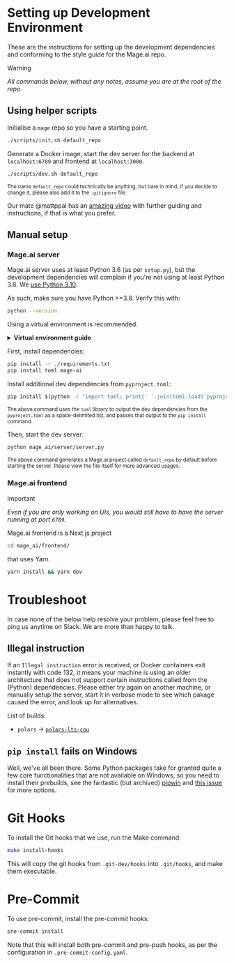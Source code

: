 # Setting up Development Environment

These are the instructions for setting up the development dependencies and conforming to the style guide for the Mage.ai repo.

> [!WARNING]
> _All commands below, without any notes, assume you are at the root of the repo._

## Using helper scripts

Initialise a `mage` repo so you have a starting point.

```bash
./scripts/init.sh default_repo
```

Generate a Docker image, start the dev server for the backend at `localhost:6789` and frontend at `localhost:3000`.

```bash
./scripts/dev.sh default_repo
```

<sup>The name `default_repo` could technically be anything, but bare in mind, if you decide to change it, please also add it to the `.gitignore` file.</sup>

Our mate @mattppal has an [amazing video](https://youtu.be/mxKh2062sTc?si=5GW_mKF5jOpGEO3I) with further guiding and instructions, if that is what you prefer.

## Manual setup

### Mage.ai server

Mage.ai server uses at least Python 3.6 (as per `setup.py`), but the development dependencies will complain if you're not using at least Python 3.8. We [use Python 3.10](./Dockerfile).

As such, make sure you have Python >=3.8. Verify this with:

```bash
python --version
```

Using a virtual environment is recommended.

<details>
  <summary><b>Virtual environment guide</b></summary>
#### Anaconda + Poetry
Create an Anaconda virtual environment with the correct version of python:
```bash
conda create -n python3.10 python==3.10
```

Activate that virtual environment (to get the right version of Python on your PATH):

```bash
conda activate python3.10
```

Verify that the correct Python version is being used:

```bash
python --version
# or
where python
# or
which python
# or
whereis python
```

Then create a Poetry virtual environment using the same version of Python:

```bash
poetry env use $(which python)
```

Install the dev dependencies:

```bash
make dev_env
```

#### Virtualenv

First, create a virtualenv environment in the root of the repo:

```bash
python -m venv .venv
```

Then activate it:

```bash
source .venv/bin/activate
```

</details>

First, install dependencies:

```bash
pip install -r ./requirements.txt
pip install toml mage-ai
```

Install additional dev dependencies from `pyproject.toml`:

```bash
pip install $(python -c "import toml; print(' '.join(toml.load('pyproject.toml')['tool']['poetry']['group']['dev']['dependencies'].keys()))" | tr '\n' ' ')
```

<sup>The above command uses the `toml` library to output the dev dependencies from the `pyproject.toml` as a space-delimited list, and passes that output to the `pip install` command.</sup>

Then, start the dev server:

```bash
python mage_ai/server/server.py
```

<sup>The above command generates a Mage.ai project called `default_repo` by default before starting the server. Please view the file itself for more advanced usages.</sup>

### Mage.ai frontend

> [!IMPORTANT]
> _Even if you are only working on UIs, you would still have to have the server running at port `6789`._

Mage.ai frontend is a Next.js project

```bash
cd mage_ai/frontend/
```

that uses Yarn.

```bash
yarn install && yarn dev
```

# Troubleshoot

In case none of the below help resolve your problem, please feel free to ping us anytime on Slack. We are more than happy to talk.

## Illegal instruction

If an `Illegal instruction` error is received, or Docker containers exit instantly with code 132, it means your machine is using an older architecture that does not support certain instructions called from the (Python) dependencies. Please either try again on another machine, or manually setup the server, start it in verbose mode to see which pakage caused the error, and look up for alternatives.

List of builds:
- `polars` -> [`polars-lts-cpu`](https://pypi.org/project/polars-lts-cpu/)

## `pip install` fails on Windows

Well, we've all been there. Some Python packages take for granted quite a few core functionalities that are not available on Windows, so you need to install their prebuilds, see the fantastic (but archived) [pipwin](https://github.com/lepisma/pipwin) and [this issue](https://github.com/lepisma/pipwin/issues/64) for more options.

# Git Hooks

To install the Git hooks that we use, run the Make command:

```bash
make install-hooks
```

This will copy the git hooks from `.git-dev/hooks` into `.git/hooks`, and make them executable.

# Pre-Commit

To use pre-commit, install the pre-commit hooks:

```bash
pre-commit install
```

Note that this will install both pre-commit and pre-push hooks, as per the configuration in `.pre-commit-config.yaml`.
